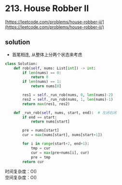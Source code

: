 # 213. House Robber II

[https://leetcode.com/problems/house-robber-ii/](https://leetcode.com/problems/house-robber-ii/)

## solution

- 首尾相连, 从整体上分两个状态来考虑

```python
class Solution:
    def rob(self, nums: List[int]) -> int:
        if len(nums) == 0:
            return 0
        if len(nums) == 1:
            return nums[0]

        res1 = self._run_rob(nums, 0, len(nums)-2)
        res2 = self._run_rob(nums, 1, len(nums)-1)
        return max(res1, res2)

    def _run_rob(self, nums, start, end):  # 左闭右闭
        if end == start:
            return nums[start]

        pre = nums[start]
        cur = max(nums[start], nums[start+1])

        for i in range(start+2, end+1):
            tmp = cur
            cur = max(pre+nums[i], cur)
            pre = tmp
        return cur
```

时间复杂度：O() <br>
空间复杂度：O()
